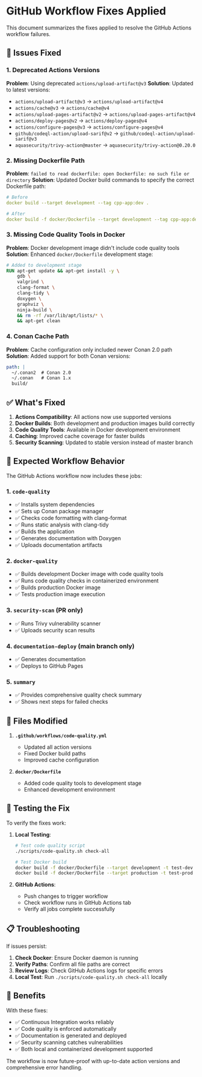 # GitHub Workflow Fixes Applied

This document summarizes the fixes applied to resolve the GitHub Actions workflow failures.

## 🐛 Issues Fixed

### 1. Deprecated Actions Versions
**Problem**: Using deprecated `actions/upload-artifact@v3`
**Solution**: Updated to latest versions:
- `actions/upload-artifact@v3` → `actions/upload-artifact@v4`
- `actions/cache@v3` → `actions/cache@v4`
- `actions/upload-pages-artifact@v2` → `actions/upload-pages-artifact@v4`
- `actions/deploy-pages@v2` → `actions/deploy-pages@v4`
- `actions/configure-pages@v3` → `actions/configure-pages@v4`
- `github/codeql-action/upload-sarif@v2` → `github/codeql-action/upload-sarif@v3`
- `aquasecurity/trivy-action@master` → `aquasecurity/trivy-action@0.20.0`

### 2. Missing Dockerfile Path
**Problem**: `failed to read dockerfile: open Dockerfile: no such file or directory`
**Solution**: Updated Docker build commands to specify the correct Dockerfile path:
```yaml
# Before
docker build --target development --tag cpp-app:dev .

# After  
docker build -f docker/Dockerfile --target development --tag cpp-app:dev .
```

### 3. Missing Code Quality Tools in Docker
**Problem**: Docker development image didn't include code quality tools
**Solution**: Enhanced `docker/Dockerfile` development stage:
```dockerfile
# Added to development stage
RUN apt-get update && apt-get install -y \
    gdb \
    valgrind \
    clang-format \
    clang-tidy \
    doxygen \
    graphviz \
    ninja-build \
    && rm -rf /var/lib/apt/lists/* \
    && apt-get clean
```

### 4. Conan Cache Path
**Problem**: Cache configuration only included newer Conan 2.0 path
**Solution**: Added support for both Conan versions:
```yaml
path: |
  ~/.conan2  # Conan 2.0
  ~/.conan   # Conan 1.x
  build/
```

## ✅ What's Fixed

1. **Actions Compatibility**: All actions now use supported versions
2. **Docker Builds**: Both development and production images build correctly
3. **Code Quality Tools**: Available in Docker development environment
4. **Caching**: Improved cache coverage for faster builds
5. **Security Scanning**: Updated to stable version instead of master branch

## 🚀 Expected Workflow Behavior

The GitHub Actions workflow now includes these jobs:

### 1. `code-quality`
- ✅ Installs system dependencies
- ✅ Sets up Conan package manager
- ✅ Checks code formatting with clang-format
- ✅ Runs static analysis with clang-tidy
- ✅ Builds the application
- ✅ Generates documentation with Doxygen
- ✅ Uploads documentation artifacts

### 2. `docker-quality`
- ✅ Builds development Docker image with code quality tools
- ✅ Runs code quality checks in containerized environment
- ✅ Builds production Docker image
- ✅ Tests production image execution

### 3. `security-scan` (PR only)
- ✅ Runs Trivy vulnerability scanner
- ✅ Uploads security scan results

### 4. `documentation-deploy` (main branch only)
- ✅ Generates documentation
- ✅ Deploys to GitHub Pages

### 5. `summary`
- ✅ Provides comprehensive quality check summary
- ✅ Shows next steps for failed checks

## 🔧 Files Modified

1. **`.github/workflows/code-quality.yml`**
   - Updated all action versions
   - Fixed Docker build paths
   - Improved cache configuration

2. **`docker/Dockerfile`**
   - Added code quality tools to development stage
   - Enhanced development environment

## 🎯 Testing the Fix

To verify the fixes work:

1. **Local Testing**:
   ```bash
   # Test code quality script
   ./scripts/code-quality.sh check-all
   
   # Test Docker build
   docker build -f docker/Dockerfile --target development -t test-dev .
   docker build -f docker/Dockerfile --target production -t test-prod .
   ```

2. **GitHub Actions**:
   - Push changes to trigger workflow
   - Check workflow runs in GitHub Actions tab
   - Verify all jobs complete successfully

## 📋 Troubleshooting

If issues persist:

1. **Check Docker**: Ensure Docker daemon is running
2. **Verify Paths**: Confirm all file paths are correct
3. **Review Logs**: Check GitHub Actions logs for specific errors
4. **Local Test**: Run `./scripts/code-quality.sh check-all` locally

## 🎉 Benefits

With these fixes:
- ✅ Continuous Integration works reliably
- ✅ Code quality is enforced automatically
- ✅ Documentation is generated and deployed
- ✅ Security scanning catches vulnerabilities
- ✅ Both local and containerized development supported

The workflow is now future-proof with up-to-date action versions and comprehensive error handling.